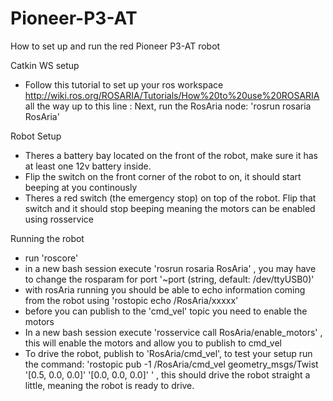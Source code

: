 # Pioneer-P3-AT
How to set up and run the red Pioneer P3-AT robot


Catkin WS setup
 - Follow this tutorial to set up your ros workspace http://wiki.ros.org/ROSARIA/Tutorials/How%20to%20use%20ROSARIA all the way up to this line :
  Next, run the RosAria node:
  'rosrun rosaria RosAria'
  
Robot Setup
- Theres a battery bay located on the front of the robot, make sure it has at least one 12v battery inside.
- Flip the switch on the front corner of the robot to on, it should start beeping at you continously
- Theres a red switch (the emergency stop) on top of the robot. Flip that switch and it should stop beeping meaning the motors can be enabled using rosservice

Running the robot
- run 'roscore'
- in a new bash session execute 'rosrun rosaria RosAria' , you may have to change the rosparam for port '~port (string, default: /dev/ttyUSB0)'
- with rosAria running you should be able to echo information coming from the robot using 'rostopic echo /RosAria/xxxxx'
- before you can publish to the 'cmd_vel' topic you need to enable the motors
- In a new bash session execute 'rosservice call RosAria/enable_motors' , this will enable the motors and allow you to publish to cmd_vel
- To drive the robot, publish to 'RosAria/cmd_vel', to test your setup run the command: 'rostopic pub -1 /RosAria/cmd_vel geometry_msgs/Twist '[0.5, 0.0, 0.0]' '[0.0, 0.0, 0.0]' ' , this should drive the robot straight a little, meaning the robot is ready to drive.
